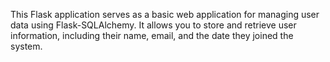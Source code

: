 This Flask application serves as a basic web application for managing user data using Flask-SQLAlchemy. It allows you to store and retrieve user information, including their name, email, and the date they joined the system.
